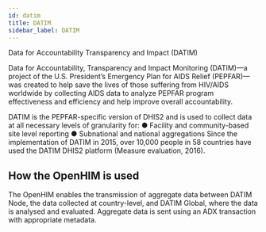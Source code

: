 ```yaml
---
id: datim
title: DATIM
sidebar_label: DATIM
---
```


Data for Accountability Transparency and Impact (DATIM)

Data for Accountability, Transparency and Impact Monitoring (DATIM)—a project of the U.S. President’s Emergency Plan for AIDS Relief 
(PEPFAR)—was created to help save the lives of those suffering from HIV/AIDS worldwide by collecting AIDS data to analyze PEPFAR 
program effectiveness and efficiency and help improve overall accountability.

DATIM is the PEPFAR-specific version of DHIS2 and is used to collect data at all necessary levels of granularity for:
●	Facility and community-based site level reporting
●	Subnational and national aggregations
Since the implementation of DATIM in 2015, over 10,000 people in 58 countries have used the DATIM DHIS2 platform (Measure evaluation, 2016).

## How the OpenHIM is used

The OpenHIM enables the transmission of aggregate data between DATIM Node, the data collected at country-level, and DATIM Global, where 
the data is analysed and evaluated. Aggregate data is sent using an ADX transaction with appropriate metadata.  

